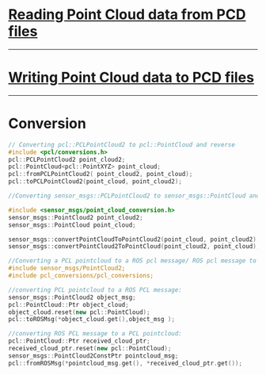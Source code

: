 # [Reading Point Cloud data from PCD files](http://www.pointclouds.org/documentation/tutorials/reading_pcd.php#reading-pcd)


















---

# [Writing Point Cloud data to PCD files](http://www.pointclouds.org/documentation/tutorials/writing_pcd.php#writing-pcd)








--- 

# Conversion 



```cpp
// Converting pcl::PCLPointCloud2 to pcl::PointCloud and reverse
#include <pcl/conversions.h>
pcl::PCLPointCloud2 point_cloud2;
pcl::PointCloud<pcl::PointXYZ> point_cloud;
pcl::fromPCLPointCloud2( point_cloud2, point_cloud);
pcl::toPCLPointCloud2(point_cloud, point_cloud2);

//Converting sensor_msgs::PCLPointCloud2 to sensor_msgs::PointCloud and reverse

#include <sensor_msgs/point_cloud_conversion.h>
sensor_msgs::PointCloud2 point_cloud2;
sensor_msgs::PointCloud point_cloud;

sensor_msgs::convertPointCloudToPointCloud2(point_cloud, point_cloud2);
sensor_msgs::convertPointCloud2ToPointCloud(point_cloud2, point_cloud);

//Converting a PCL pointcloud to a ROS pcl message/ ROS pcl message to PCL point cloud
#include sensor_msgs/PointCloud2;
#include pcl_conversions/pcl_conversions;

//converting PCL pointcloud to a ROS PCL message:
sensor_msgs::PointCloud2 object_msg;
pcl::PointCloud::Ptr object_cloud;
object_cloud.reset(new pcl::PointCloud);
pcl::toROSMsg(*object_cloud.get(),object_msg );

//converting ROS PCL message to a PCL pointcloud:
pcl::PointCloud::Ptr received_cloud_ptr;
received_cloud_ptr.reset(new pcl::PointCloud);
sensor_msgs::PointCloud2ConstPtr pointcloud_msg;
pcl::fromROSMsg(*pointcloud_msg.get(), *received_cloud_ptr.get());

```